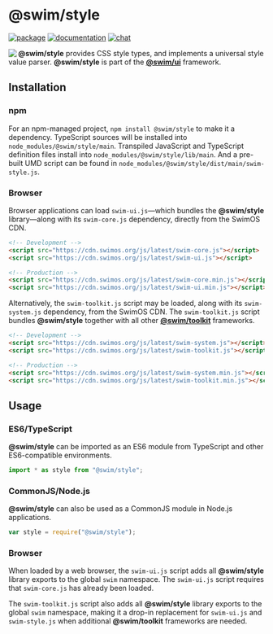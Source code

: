 # @swim/style

[![package](https://img.shields.io/npm/v/@swim/style.svg)](https://www.npmjs.com/package/@swim/style)
[![documentation](https://img.shields.io/badge/doc-TypeDoc-blue.svg)](https://docs.swimos.org/js/latest/modules/_swim_style.html)
[![chat](https://img.shields.io/badge/chat-Gitter-green.svg)](https://gitter.im/swimos/community)

<a href="https://www.swimos.org"><img src="https://docs.swimos.org/readme/marlin-blue.svg" align="left"></a>

**@swim/style** provides CSS style types, and implements a universal style
value parser.  **@swim/style** is part of the
[**@swim/ui**](https://github.com/swimos/swim/tree/master/swim-toolkit-js/swim-ui-js/@swim/ui)
framework.

## Installation

### npm

For an npm-managed project, `npm install @swim/style` to make it a dependency.
TypeScript sources will be installed into `node_modules/@swim/style/main`.
Transpiled JavaScript and TypeScript definition files install into
`node_modules/@swim/style/lib/main`.  And a pre-built UMD script can
be found in `node_modules/@swim/style/dist/main/swim-style.js`.

### Browser

Browser applications can load `swim-ui.js`—which bundles the **@swim/style**
library—along with its `swim-core.js` dependency, directly from the SwimOS CDN.

```html
<!-- Development -->
<script src="https://cdn.swimos.org/js/latest/swim-core.js"></script>
<script src="https://cdn.swimos.org/js/latest/swim-ui.js"></script>

<!-- Production -->
<script src="https://cdn.swimos.org/js/latest/swim-core.min.js"></script>
<script src="https://cdn.swimos.org/js/latest/swim-ui.min.js"></script>
```

Alternatively, the `swim-toolkit.js` script may be loaded, along with its
`swim-system.js` dependency, from the SwimOS CDN.  The `swim-toolkit.js`
script bundles **@swim/style** together with all other
[**@swim/toolkit**](https://github.com/swimos/swim/tree/master/swim-toolkit-js/@swim/toolkit)
frameworks.

```html
<!-- Development -->
<script src="https://cdn.swimos.org/js/latest/swim-system.js"></script>
<script src="https://cdn.swimos.org/js/latest/swim-toolkit.js"></script>

<!-- Production -->
<script src="https://cdn.swimos.org/js/latest/swim-system.min.js"></script>
<script src="https://cdn.swimos.org/js/latest/swim-toolkit.min.js"></script>
```

## Usage

### ES6/TypeScript

**@swim/style** can be imported as an ES6 module from TypeScript and other
ES6-compatible environments.

```typescript
import * as style from "@swim/style";
```

### CommonJS/Node.js

**@swim/style** can also be used as a CommonJS module in Node.js applications.

```javascript
var style = require("@swim/style");
```

### Browser

When loaded by a web browser, the `swim-ui.js` script adds all
**@swim/style** library exports to the global `swim` namespace.  The
`swim-ui.js` script requires that `swim-core.js` has already been loaded.

The `swim-toolkit.js` script also adds all **@swim/style** library
exports to the global `swim` namespace, making it a drop-in replacement for
`swim-ui.js` and `swim-style.js` when additional **@swim/toolkit** frameworks
are needed.
